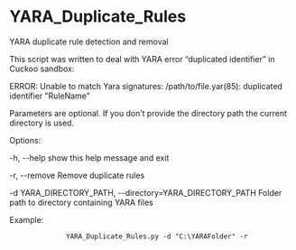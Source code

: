 # YARA_Duplicate_Rules
YARA duplicate rule detection and removal


This script was written to deal with YARA error “duplicated identifier” in Cuckoo sandbox:

ERROR: Unable to match Yara signatures: /path/to/file.yar(85): duplicated identifier "RuleName" 


Parameters are optional. If you don’t provide the directory path the current directory is used. 

Options:

  -h, --help            show this help message and exit
  
  -r, --remove          Remove duplicate rules
  
  -d YARA_DIRECTORY_PATH, --directory=YARA_DIRECTORY_PATH
                      Folder path to directory containing YARA files


Example:

                  YARA_Duplicate_Rules.py -d "C:\YARAFolder" -r
